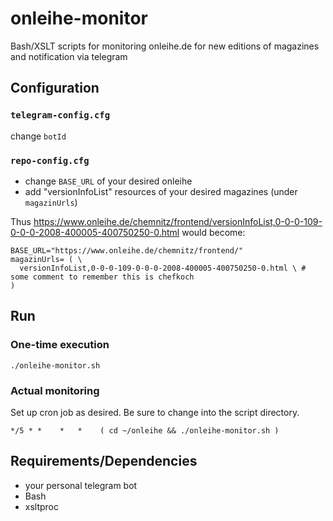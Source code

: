 # onleihe-monitor
Bash/XSLT scripts for monitoring onleihe.de for new editions of magazines and notification via telegram

## Configuration
### `telegram-config.cfg`
change `botId`

### `repo-config.cfg`
- change `BASE_URL` of your desired onleihe
- add "versionInfoList" resources of your desired magazines (under `magazinUrls`)

Thus https://www.onleihe.de/chemnitz/frontend/versionInfoList,0-0-0-109-0-0-0-2008-400005-400750250-0.html
would become:
```
BASE_URL="https://www.onleihe.de/chemnitz/frontend/"
magazinUrls= ( \ 
  versionInfoList,0-0-0-109-0-0-0-2008-400005-400750250-0.html \ # some comment to remember this is chefkoch
)
```

## Run ##
### One-time execution ###
`./onleihe-monitor.sh`

### Actual monitoring ### 
Set up cron job as desired. Be sure to change into the script directory.
```
*/5 * *    *   *    ( cd ~/onleihe && ./onleihe-monitor.sh )
```

## Requirements/Dependencies ##
- your personal telegram bot
- Bash
- xsltproc

